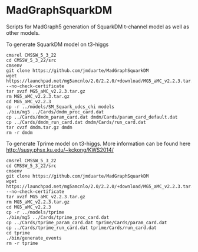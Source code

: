 MadGraphSquarkDM
================

Scripts for MadGraph5 generation of SquarkDM t-channel model as well as other models.

To generate SquarkDM model on t3-higgs
```
cmsrel CMSSW_5_3_22
cd CMSSW_5_3_22/src
cmsenv
git clone https://github.com/jmduarte/MadGraphSquarkDM
wget https://launchpad.net/mg5amcnlo/2.0/2.2.0/+download/MG5_aMC_v2.2.3.tar.gz --no-check-certificate
tar xvzf MG5_aMC_v2.2.3.tar.gz
rm MG5_aMC_v2.2.3.tar.gz
cd MG5_aMC_v2.2.3
cp -r ../models/SM_Squark_udcs_chi models
./bin/mg5 ../Cards/dmdm_proc_card.dat
cp ../Cards/dmdm_param_card.dat dmdm/Cards/param_card_default.dat
cp ../Cards/dmdm_run_card.dat dmdm/Cards/run_card.dat
tar cvzf dmdm.tar.gz dmdm
rm -r dmdm
```

To generate Tprime model on t3-higgs. More information can be found here
http://susy.phsx.ku.edu/~kckong/KWS2014/
```
cmsrel CMSSW_5_3_22
cd CMSSW_5_3_22/src
cmsenv
git clone https://github.com/jmduarte/MadGraphSquarkDM
wget https://launchpad.net/mg5amcnlo/2.0/2.2.0/+download/MG5_aMC_v2.2.3.tar.gz --no-check-certificate
tar xvzf MG5_aMC_v2.2.3.tar.gz
rm MG5_aMC_v2.2.3.tar.gz
cd MG5_aMC_v2.2.3
cp -r ../models/tprime
./bin/mg5 ../Cards/tprime_proc_card.dat
cp ../Cards/tprime_param_card.dat tprime/Cards/param_card.dat
cp ../Cards/tprime_run_card.dat tprime/Cards/run_card.dat
cd tprime
./bin/generate_events
rm -r tprime
```
